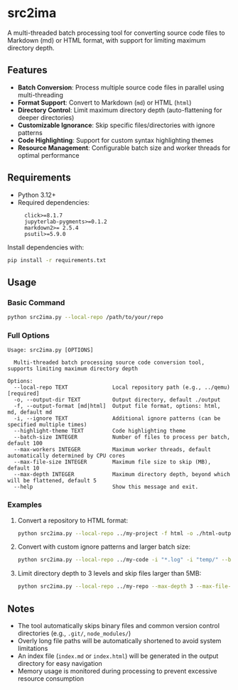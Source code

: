 # src2ima

A multi-threaded batch processing tool for converting source code files to Markdown (md) or HTML format, with support for limiting maximum directory depth.


## Features

- **Batch Conversion**: Process multiple source code files in parallel using multi-threading
- **Format Support**: Convert to Markdown (`md`) or HTML (`html`)
- **Directory Control**: Limit maximum directory depth (auto-flattening for deeper directories)
- **Customizable Ignorance**: Skip specific files/directories with ignore patterns
- **Code Highlighting**: Support for custom syntax highlighting themes
- **Resource Management**: Configurable batch size and worker threads for optimal performance


## Requirements

- Python 3.12+
- Required dependencies:
  ```
    click>=8.1.7
    jupyterlab-pygments>=0.1.2
    markdown2>= 2.5.4
    psutil>=5.9.0
  ```

Install dependencies with:
```bash
pip install -r requirements.txt
```


## Usage

### Basic Command

```bash
python src2ima.py --local-repo /path/to/your/repo
```

### Full Options

```
Usage: src2ima.py [OPTIONS]

  Multi-threaded batch processing source code conversion tool, supports limiting maximum directory depth

Options:
  --local-repo TEXT              Local repository path (e.g., ../qemu) [required]
  -o, --output-dir TEXT          Output directory, default ./output
  -f, --output-format [md|html]  Output file format, options: html, md, default md
  -i, --ignore TEXT              Additional ignore patterns (can be specified multiple times)
  --highlight-theme TEXT         Code highlighting theme
  --batch-size INTEGER           Number of files to process per batch, default 100
  --max-workers INTEGER          Maximum worker threads, default automatically determined by CPU cores
  --max-file-size INTEGER        Maximum file size to skip (MB), default 10
  --max-depth INTEGER            Maximum directory depth, beyond which will be flattened, default 5
  --help                         Show this message and exit.
```


### Examples

1. Convert a repository to HTML format:
   ```bash
   python src2ima.py --local-repo ../my-project -f html -o ./html-output
   ```

2. Convert with custom ignore patterns and larger batch size:
   ```bash
   python src2ima.py --local-repo ../my-code -i "*.log" -i "temp/" --batch-size 200
   ```

3. Limit directory depth to 3 levels and skip files larger than 5MB:
   ```bash
   python src2ima.py --local-repo ../my-repo --max-depth 3 --max-file-size 5
   ```


## Notes

- The tool automatically skips binary files and common version control directories (e.g., `.git/`, `node_modules/`)
- Overly long file paths will be automatically shortened to avoid system limitations
- An index file (`index.md` or `index.html`) will be generated in the output directory for easy navigation
- Memory usage is monitored during processing to prevent excessive resource consumption
